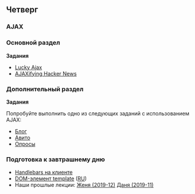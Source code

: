 ## Четверг

### AJAX

### Основной раздел

**Задания**

- [Lucky Ajax](../../../../lucky-ajax-challenge)
- [AJAXifying Hacker News](../../../../ajaxifying-hacker-news-challenge-sql)


### Дополнительный раздел

**Задания**

Попробуйте выполнить одно из следующих заданий с использованием AJAX:
- [Блог](../../../../core-express-blog-anonymous)
- [Авито](../../../../core-rest-avito)
- [Опросы](../../../../checkpoint-mongo-polls)

<!--
- [Работа с JSON](https://github.com/Elbrus-Bootcamp/express-json-challenge)
-->

###  Подготовка к завтрашнему дню

* [Handlebars на клиенте](https://ru.code-maven.com/introduction-to-handlebars-javascript-templating-system)
* [DOM-элемент template](https://developer.mozilla.org/en-US/docs/Web/HTML/Element/template) ([RU](https://developer.mozilla.org/ru/docs/Web/HTML/Element/template))
* Наши прошлые лекции: [Женя (2019-12)](https://youtu.be/8ZL4ZZGOQRo) [Даня (2019-11)](https://youtu.be/a3GZPHTb_M8)
